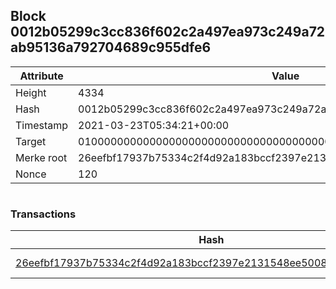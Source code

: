 ## Block 0012b05299c3cc836f602c2a497ea973c249a72ab95136a792704689c955dfe6

Attribute | Value
--- | ---
Height | 4334
Hash | 0012b05299c3cc836f602c2a497ea973c249a72ab95136a792704689c955dfe6
Timestamp | 2021-03-23T05:34:21+00:00
Target | 0100000000000000000000000000000000000000000000000000000000000000
Merke root | 26eefbf17937b75334c2f4d92a183bccf2397e2131548ee500824ad17a2aa4d1
Nonce | 120

```

```

### Transactions

Hash | Amount
--- | ---
[26eefbf17937b75334c2f4d92a183bccf2397e2131548ee500824ad17a2aa4d1](26eefbf17937b75334c2f4d92a183bccf2397e2131548ee500824ad17a2aa4d1.md) | 10.00000000 SKEPTI 
